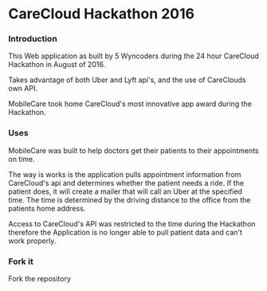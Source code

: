 # CareCloud Hackathon 2016




### Introduction

This Web application as built by 5 Wyncoders during the 24 hour CareCloud Hackathon in August of 2016.  

Takes advantage of both Uber and Lyft api's, and the use of CareClouds own API.

MobileCare took home CareCloud's most innovative app award during the Hackathon.

### Uses
MobileCare was built to help doctors get their patients to their appointments on time.  

The way is works is the application pulls appointment information from CareCloud's api and determines whether the patient needs a ride.  If the patient does, it will create a mailer that will call an Uber at the specified time.  The time is determined by the driving distance to the office from the patients home address.

Access to CareCloud's API was restricted to the time during the Hackathon therefore the Application is no longer able to pull patient data and can't work properly.  

### Fork it
Fork the repository 

